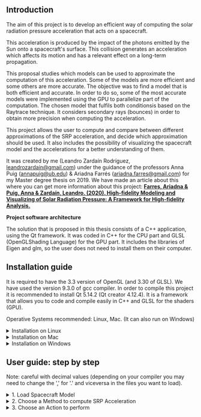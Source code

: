 ## <b>Introduction</b> ##

The  aim  of  this  project  is  to  develop  an  efficient  way  of  computing  the solar  radiation  pressure
acceleration  that  acts  on  a  spacecraft.

This acceleration is produced by the impact of the photons emitted by the Sun onto a spacecraft's surface.
This collision generates an acceleration which affects its motion and has a relevant effect on a long-term propagation.

This proposal studies which models can be used to approximate the computation of this acceleration.
Some of the models are more efficient and some others are more accurate.  The objective was to find a model that is
both efficient and accurate.  In order to do so, some of the most accurate models were implemented using the GPU to
parallelize part of the computation. The chosen model that fulfils both conditionsis based on the Raytrace technique.
It considers secondary rays (bounces) in order to obtain more precision when computing the acceleration.

This project  allows the  user  to  compute  and compare  between  different  approximations  of  the  SRP acceleration, 
and decide which approximation should be used.
It also includes the possibility  of  visualizing  the  spacecraft  model  and  the  accelerations  for  a  better
understanding of them.

It was created by me (Leandro Zardaín Rodríguez, leandrozardain@gmail.com) under the guidance of the professors Anna Puig (annapuig@ub.edu) & Ariadna Farrés (ariadna.farres@gmail.com) for my Master degree thesis on 2019. We have made an article about this where you can get more information about this project:
[<b>Farres, Ariadna & Puig, Anna & Zardaín, Leandro. (2020). High-fidelity Modeling and Visualizing of Solar Radiation Pressure: A Framework for High-fidelity Analysis. </b>](https://www.researchgate.net/publication/349295985_High-fidelity_Modeling_and_Visualizing_of_Solar_Radiation_Pressure_A_Framework_for_High-fidelity_Analysis)

<b>Project software architecture</b>

The solution that is proposed in this thesis consists of a C++ application,  using the Qt framework.  It was coded in C++
for the CPU part and GLSL (OpenGLShading Language) for the GPU part.  It includes the libraries of Eigen and glm, so the
user does not need to install them on their computer.

## <b>Installation guide</b> ##

It is required to have the 3.3 version of OpenGL (and 3.30 of GLSL).
We have used the version 9.3.0 of gcc compiler.
In order to compile this project it is recommended to install Qt 5.14.2 (Qt creator 4.12.4). It is a framework that allows you
to code and compile easily in C++ and GLSL for the shaders (GPU).

Operative Systems recommended: Linux, Mac. (It can also run on Windows)

<details>
<summary>Installation on Linux</summary>
	
1. Install Qt:
<br/>

    * Qt installer can be downloaded from <a href="https://www.qt.io/download-qt-installer?utm_referrer=https%3A%2F%2Fwww.qt.io%2Fdownload-open-source%3Futm_referrer%3Dhttps%253A%252F%252Fwww.qt.io%252Fdownload">here</a>.

<br/>

    * Open a terminal where the file was downloaded and run: "chmod +x <downloaded_file_name>". Then, run: "./<downloaded_file_name>". 

<br/>

    * Check the things in the Qt installer as here:

<br/>

    ![Qt-steps](https://user-images.githubusercontent.com/6904485/149152638-e967d5f9-7c89-495f-b0b2-62e7ebb9e137.PNG)

<br/>

    * Try to open QtCreator and load the project. 
	If QtCreator doesn't start, run: "sudo apt-get install --reinstall qtcreator".

<br/>
    	When opening the project for the fisrt time, you may be asked to choose a kit (the compiler for the project). In our case, we have used the GCC one: 
    	![imagen](https://user-images.githubusercontent.com/6904485/151379331-40c20dad-5cae-4305-890c-c8da1f459740.png)


<br/>
<br/>
2. Install OpenGL:

    * Run: "sudo apt-get install libgl-dev".
	
</details>

<details>
<summary>Installation on Mac</summary>

1. Install Qt

<br/>
    * Qt installer can be downloaded from <a href="https://www.qt.io/download-qt-installer?utm_referrer=https%3A%2F%2Fwww.qt.io%2Fdownload-open-source%3Futm_referrer%3Dhttps%253A%252F%252Fwww.qt.io%252Fdownload">here</a>.

<br/>
    * Check the things in the Qt installer as here:

<br/>
    ![dataVis](https://user-images.githubusercontent.com/6904485/151007196-a0004404-7bbc-4039-beff-802148c69f2d.png)
    ![Qt-steps](https://user-images.githubusercontent.com/6904485/149152638-e967d5f9-7c89-495f-b0b2-62e7ebb9e137.PNG)
	
<br/>
    Inside the Qt version choosen (for example, "Qt 5.14.2"), enable also the macOS toggle:
    ![macOs](https://user-images.githubusercontent.com/6904485/151008145-d86ac2fe-71c2-4737-98da-cc9d21e9c213.png)
	
<br/>
    When opening the project for the fisrt time, you may be asked to choose a kit (the compiler for the project). For example, you can choose the clang one:
    ![chooseKit](https://user-images.githubusercontent.com/6904485/151008592-0cd47cfe-5ca8-47e7-98c0-ade7fd59c11f.png)
	
<br/>
    On Qt, in case you have a problem compiling the project with qmake:
	1. Select the tab 'Projects' in the left side tabs. It will take you to the 'Build Settings' page.
		![imagen](https://user-images.githubusercontent.com/6904485/151010498-9ddac5ae-61bd-403d-8588-fe0805e59226.png)
	
<br/>
	2. Add "INCLUDEPATH+=/opt/X11/include" in the qmake options:

		![imagen](https://user-images.githubusercontent.com/6904485/151009640-527e7ff4-83bc-42e9-9594-19f3c0b5c945.png)

<br/>
<br/>
2. Install OpenGL:

    * Install last version of Xcode and XQuartz from the Mac AppStore.

</details>

<details>
<summary>Installation on Windows</summary>

1. Install Visual Studio (this is needed for the C++ compiler):
    * You need to choose which version of Visual Studio you want, we recommend the 2022 Community version.
<br/>

    ![VS_steps](https://user-images.githubusercontent.com/6904485/149152665-ffe51f07-ad75-4711-beac-c75b1060a6ab.PNG)

<br/>
    * Check the next things when installing Visual Studio:
	
<br/>
    ![VS_steps2](https://user-images.githubusercontent.com/6904485/149152672-6210fcf0-6909-4be9-8bd5-1d8b7adc7db1.PNG)
    ![VS_steps3](https://user-images.githubusercontent.com/6904485/149152680-9a990ba6-70cf-4f7a-b716-b91333e084b5.PNG)
    ![VS_steps4](https://user-images.githubusercontent.com/6904485/149152686-69a68e1b-f912-46ca-b4bc-20ac3dadeb91.PNG)
    ![VS_steps5](https://user-images.githubusercontent.com/6904485/149152695-248869c0-7d05-43d9-b361-ff01afec9caa.PNG)
	
<br/>
<br/>
2. Install Qt

    * Qt installer can be downloaded from <a href="https://www.qt.io/download-qt-installer?utm_referrer=https%3A%2F%2Fwww.qt.io%2Fdownload-open-source%3Futm_referrer%3Dhttps%253A%252F%252Fwww.qt.io%252Fdownload">here</a>.

<br/>
    * Check the things in the Qt installer as here:

<br/>
    ![Qt-steps](https://user-images.githubusercontent.com/6904485/149152638-e967d5f9-7c89-495f-b0b2-62e7ebb9e137.PNG)
	
<br/>
    * Try to open QtCreator and load the project. When opening the project for the fisrt time, you may be asked to choose a kit (the compiler for the project).
    In our case, we have used the MSCV one:
    	![imagen](https://user-images.githubusercontent.com/6904485/151386955-7840de61-179f-4bcc-a7a9-ff315fe838b1.png)

<br/>
<br/>
3. Regarding OpenGL:
    * The library of OpenGL if already in the project. However, if it requires you the file "glext.dll" or the program crashes when running the project on Qt, this dll can be found in the RayTracingSRP folder. Put this dll file in the folder where there are the compiled objects of this project.

</details>

## <b>User guide: step by step</b> ##

Note: careful with decimal values (depending on your compiler you may need to change the ',' for '.' and viceversa in the files you want to load).

<details>
<summary>1. Load Spacecraft Model</summary>

![UploadSpacecraft](https://user-images.githubusercontent.com/6904485/150852545-8f3d573e-9505-484b-be6f-1ef3afb178d3.PNG)

<br/>
You need to load the spacecraft model (OBJ file) which is based on CAD model: it contains the list of vertices, faces 
and normals (optional). Also, you need a MTL file where is described the reflectivy properties of the surface of
the spacecraft. In addition, you can set its weight. In the resources/model directory there are examples of this files.
</details>

<details>
<summary>2. Choose a Method to compute SRP Acceleration</summary>

![ChooseMethod](https://user-images.githubusercontent.com/6904485/150852542-7f6fe732-5e40-465f-84f1-0158ccdd62d4.PNG)

<br/>
You need to choose a method (the model you want to use to approximate the SRP force):

<br/>
* **Cannonball (CPU)**: considers the shape of the spacecraft to be a sphere. Ypu can set the area of the sphere (A) and the reflectivity
    property (Cr).

<br/>
* **NPlate (CPU)**: considers the shape of the spacecraft to be represented as a set of flat plates (you need to load a file that contains
    the number of plates, and then, for each plate, a new line with the area, specular reflectivity property, diffuse reflectivity
    property, and normal of the plate; you can see an example in the resources/model directory).

<br/>
* **RayTrace (CPU)**: for each cell of a grid defined by the number of cells (Nx x Ny) a ray is casted against the triangular mesh of the
    spacecraft. Then, it is computed the SRP force on the intersected triangle. The user can set the grid and secondary and diffuse
    rays.

<br/>
* **RayTrace (GPU)**: Similar to the CPU version, in this case the computation is done in the GPU. The user can set the secondary and diffuse rays.
    (Nx = Ny = 512 by default).

</details>

<details>
<summary>3. Choose an Action to perform</summary>

![ChooseAction](https://user-images.githubusercontent.com/6904485/150852539-9c57962f-dbea-4cf9-98f0-20e32776e414.PNG)

<br/>
You need to choose what action you want to do:
	
<br/>
* **Visualize spacecraft**: when the user press the start button in the Visualize Spacecraft tab, it will show a 3D viewer of the spacecraft with
    its 3 axes and the sunlight direction. Then, the user can set the initial rotation of the spacecraft by interacting with
    the three sliders. Each one of them corresponds to one of the local axes of the spacecraft. 

<br/>
    For example, in the first slider, it appears "X" in red and this indicates that the red line in the 3D viewer correspond to the x axis. 	
    The user can also rotate the scene by pressing the right button of the mouse. It will not affect the computation of the SRP
    accelerations because it is modifying the orientation and position of the observer (camera) and nor the model neither the sunlight
    direction. And having pressed the left button, the user can zoom in and zoom out.
<br/>

    Also, it allows the user to compute and visualize particular accelerations by rotating the spacecraft after having pressed the â€™Startâ€™
    button and consequently, interacted with the sliders.

    These accelerations that will appear in the 3D scene would have a different colour depending on their magnitudes. It was chosen to use
    the heat map colours to represent in blue the forces with lower magnitudes and in red the ones with higher magnitudes. Also, in this
    window it indicates which is the lowest and the highest magnitude among the accelerations that were computed.
<br/>

* **Visualize Graphics**: it computes the SRP acceleration considering a set of pairs of azimuth and elevation angles. The user can select the
    azimuth and the elevation steps (they indicate how many points are used to discretize sample points from a sphere).

<br/>
    if a GPU-based method was selected, another option would be added to this tab and it allows the user to visualize the results obtained
    from SRP accelerations while the computation of the global accelerations is being done.

<br/>
    If the user pressed the "Start" button, these accelerations would be represented in a window with four 3D viewers showing each one of the
    components of the acceleration (x, y and z) and also its magnitude (see Fig. 17 and 18). In addition, the user can download the result
    as a txt file.

<br/>
* **Compare Graphics**: this option allows the user to compare the result of two graphics that were previously generated. It is important to have this
tool of comparison because it lets the user to compute the difference between two already computed graphics. Also, it shows the mean
square error (MSE) and the maximum difference between the points on the charts.
</details>

